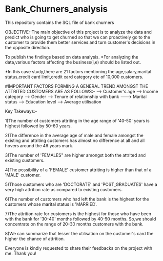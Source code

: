 # Bank_Churners_analysis
This repository contains the SQL file of bank churners

OBJECTIVE:-The main objective of this project is to analyze the data and predict who is going to get churned so that we can proactively go to the customer to provide them better services and turn customer's decisions in the opposite direction.

To publish the findings based on data analysis. *For analyzing the data,various factors affecting the business(i,e) should be listed out.

*In this case study,there are 21 factors mentioning the age,salary,marital status,credit card limit,credit card category etc of 10,000 customers.

#IMPORTANT FACTORS FORMING A GENERAL TREND AMONGST THE ATTRITED CUSTOMERS ARE AS FOLLOWS:- --> Customer's age --> Income category --> Gender --> Tenure of relationship with bank ---> Marital status --> Education level --> Average utilisation

Key Takeways:-

1)The number of customers attriting in the age range of '40-50' years is highest followed by 50-60 years.

2)The difference in the average age of male and female amongst the existing and attriting customers has almost no difference at all and all hovers around the 46 years mark.

3)The number of 'FEMALES" are higher amongst both the attrited and existing customers.

4)The possibility of a 'FEMALE' customer attriting is higher than that of a 'MALE' customer.

5)Those customers who are 'DOCTORATE' and 'POST_GRADUATES' have a very high attrition rate as compared to existing customers.

6)The number of customers who had left the bank is the highest for the customers whose marital status is 'MARRIED'.

7)The attrition rate for customers is the highest for those who have been with the bank for '30-40' months followed by 40-50 months. So,we should concentrate on the range of 20-30 months customers with the bank.

8)We can summarize that lesser the utilisation on the customer's card the higher the chance of attrition.

Everyone is kindly requested to share their feedbacks on the project with me. Thank you!
